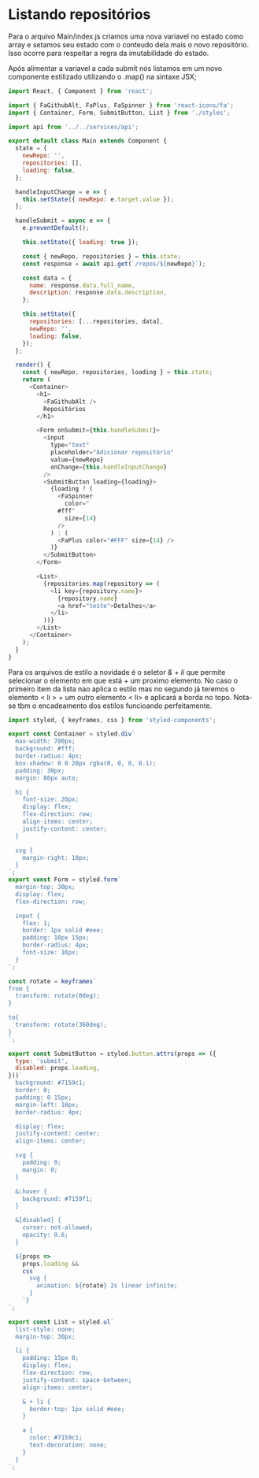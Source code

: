# Listando repositórios

Para o arquivo Main/index.js criamos uma nova variavel no estado como array e setamos seu estado com o conteudo dela mais o novo repositório. Isso ocorre para respeitar a regra da imutabilidade do estado.

Após alimentar a variavel a cada submit nós listamos em um novo componente estilizado utilizando o .map() na sintaxe JSX;

```js
import React, { Component } from 'react';

import { FaGithubAlt, FaPlus, FaSpinner } from 'react-icons/fa';
import { Container, Form, SubmitButton, List } from './styles';

import api from '../../services/api';

export default class Main extends Component {
  state = {
    newRepo: '',
    repositories: [],
    loading: false,
  };

  handleInputChange = e => {
    this.setState({ newRepo: e.target.value });
  };

  handleSubmit = async e => {
    e.preventDefault();

    this.setState({ loading: true });

    const { newRepo, repositories } = this.state;
    const response = await api.get(`/repos/${newRepo}`);

    const data = {
      name: response.data.full_name,
      description: response.data.description,
    };

    this.setState({
      repositories: [...repositories, data],
      newRepo: '',
      loading: false,
    });
  };

  render() {
    const { newRepo, repositories, loading } = this.state;
    return (
      <Container>
        <h1>
          <FaGithubAlt />
          Repositórios
        </h1>

        <Form onSubmit={this.handleSubmit}>
          <input
            type="text"
            placeholder="Adicionar repositório"
            value={newRepo}
            onChange={this.handleInputChange}
          />
          <SubmitButton loading={loading}>
            {loading ? (
              <FaSpinner
                color="
              #fff"
                size={14}
              />
            ) : (
              <FaPlus color="#FFF" size={14} />
            )}
          </SubmitButton>
        </Form>

        <List>
          {repositories.map(repository => (
            <li key={repository.name}>
              {repository.name}
              <a href="teste">Detalhes</a>
            </li>
          ))}
        </List>
      </Container>
    );
  }
}
```

Para os arquivos de estilo a novidade é o seletor _& + li_ que permite selecionar o elemento em que está + um proximo elemento. No caso o primeiro item da lista nao aplica o estilo mas no segundo já teremos o elemento < li > + um outro elemento < li> e aplicará a borda no topo. Nota-se tbm o encadeamento dos estilos funcioando perfeitamente.

```js
import styled, { keyframes, css } from 'styled-components';

export const Container = styled.div`
  max-width: 700px;
  background: #fff;
  border-radius: 4px;
  box-shadow: 0 0 20px rgba(0, 0, 0, 0.1);
  padding: 30px;
  margin: 80px auto;

  h1 {
    font-size: 20px;
    display: flex;
    flex-direction: row;
    align-items: center;
    justify-content: center;
  }

  svg {
    margin-right: 10px;
  }
`;
export const Form = styled.form`
  margin-top: 30px;
  display: flex;
  flex-direction: row;

  input {
    flex: 1;
    border: 1px solid #eee;
    padding: 10px 15px;
    border-radius: 4px;
    font-size: 16px;
  }
`;

const rotate = keyframes`
from {
  transform: rotate(0deg);
}

to{
  transform: rotate(360deg);
}
`;

export const SubmitButton = styled.button.attrs(props => ({
  type: 'submit',
  disabled: props.loading,
}))`
  background: #7159c1;
  border: 0;
  padding: 0 15px;
  margin-left: 10px;
  border-radius: 4px;

  display: flex;
  justify-content: center;
  align-items: center;

  svg {
    padding: 0;
    margin: 0;
  }

  &:hover {
    background: #7159f1;
  }

  &[disabled] {
    cursor: not-allowed;
    opacity: 0.6;
  }

  ${props =>
    props.loading &&
    css`
      svg {
        animation: ${rotate} 2s linear infinite;
      }
    `}
`;

export const List = styled.ul`
  list-style: none;
  margin-top: 30px;

  li {
    padding: 15px 0;
    display: flex;
    flex-direction: row;
    justify-content: space-between;
    align-items: center;

    & + li {
      border-top: 1px solid #eee;
    }

    a {
      color: #7159c1;
      text-decoration: none;
    }
  }
`;
```
